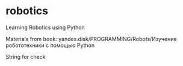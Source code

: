 # robotics
Learning Robotics using Python

Materials from book:
yandex.disk/PROGRAMMING/Robots/Изучение робототехники с помощью Python

String for check